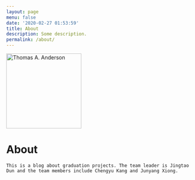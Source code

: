 ```yaml
---
layout: page
menu: false
date: '2020-02-27 01:53:59'
title: About
description: Some description.
permalink: /about/
---
```


<img class="img-rounded" src="/assets/img/uploads/profile.png" alt="Thomas A. Anderson" width="200">

# About
    This is a blog about graduation projects. The team leader is Jingtao Dun and the team members include Chengyu Kang and Junyang Xiong.
